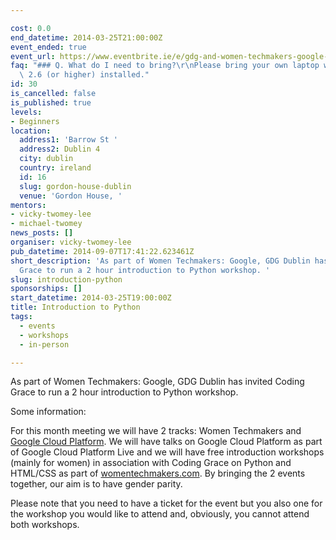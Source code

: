 ```yaml
---

cost: 0.0
end_datetime: 2014-03-25T21:00:00Z
event_ended: true
event_url: https://www.eventbrite.ie/e/gdg-and-women-techmakers-google-dublin-tickets-10907042257
faq: "### Q. What do I need to bring?\r\nPlease bring your own laptop with Python\
  \ 2.6 (or higher) installed."
id: 30
is_cancelled: false
is_published: true
levels:
- Beginners
location:
  address1: 'Barrow St '
  address2: Dublin 4
  city: dublin
  country: ireland
  id: 16
  slug: gordon-house-dublin
  venue: 'Gordon House, '
mentors:
- vicky-twomey-lee
- michael-twomey
news_posts: []
organiser: vicky-twomey-lee
pub_datetime: 2014-09-07T17:41:22.623461Z
short_description: 'As part of Women Techmakers: Google, GDG Dublin has invited Coding
  Grace to run a 2 hour introduction to Python workshop. '
slug: introduction-python
sponsorships: []
start_datetime: 2014-03-25T19:00:00Z
title: Introduction to Python
tags:
  - events
  - workshops
  - in-person

---
```


As part of Women Techmakers: Google, GDG Dublin has invited Coding Grace to run a 2 hour introduction to Python workshop. 

Some information:

For this month meeting we will have 2 tracks: Women Techmakers and [Google Cloud Platform](https://cloud.google.com/events/google-cloud-platform-live/).
We will have talks on Google Cloud Platform as part of Google Cloud Platform Live and we will have free introduction workshops (mainly for women) in association with Coding Grace on Python and HTML/CSS as part of [womentechmakers.com](http://womentechmakers.com/). By bringing the 2 events together, our aim is to have gender parity.  

Please note that you need to have a ticket for the event but you also one for the workshop you would like to attend and, obviously, you cannot attend both workshops.
